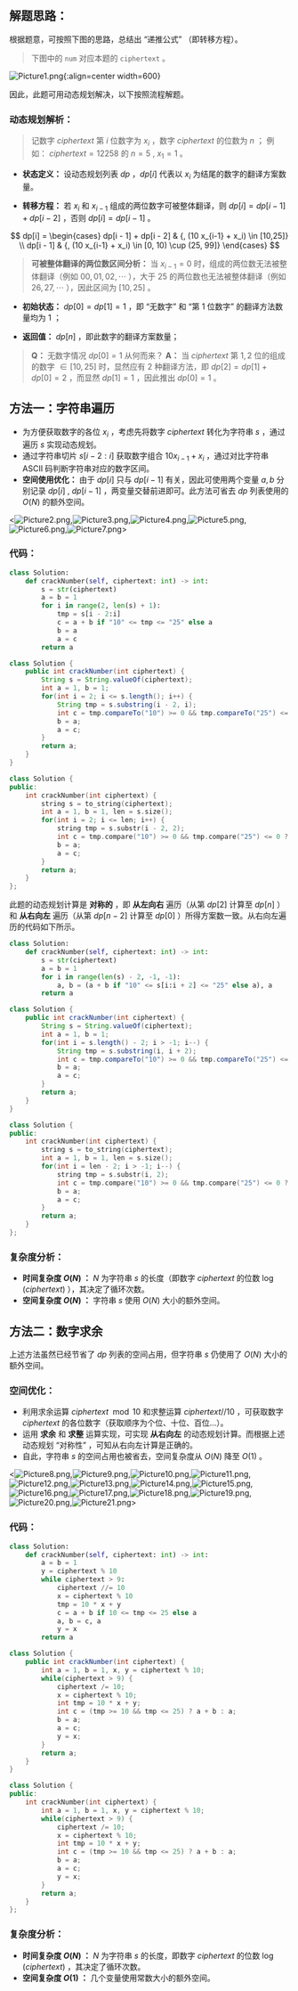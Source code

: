## 解题思路：

根据题意，可按照下图的思路，总结出 “递推公式” （即转移方程）。

> 下图中的 `num` 对应本题的 `ciphertext` 。

![Picture1.png](https://pic.leetcode-cn.com/1603462412-iUcKzA-Picture1.png){:align=center width=600}

因此，此题可用动态规划解决，以下按照流程解题。

### 动态规划解析：

> 记数字 $ciphertext$ 第 $i$ 位数字为 $x_i$ ，数字 $ciphertext$ 的位数为 $n$ ；
> 例如： $ciphertext = 12258$ 的 $n = 5$ , $x_1 = 1$ 。

- **状态定义：** 设动态规划列表 $dp$ ，$dp[i]$ 代表以 $x_i$ 为结尾的数字的翻译方案数量。

- **转移方程：** 若 $x_i$ 和 $x_{i-1}$ 组成的两位数字可被整体翻译，则 $dp[i] = dp[i - 1] + dp[i - 2]$ ，否则 $dp[i] = dp[i - 1]$ 。

$$
dp[i] =
\begin{cases}
dp[i - 1] + dp[i - 2] & {, (10 x_{i-1} + x_i) \in [10,25]} \\
dp[i - 1] & {, (10 x_{i-1} + x_i) \in [0, 10) \cup (25, 99]}
\end{cases}
$$

> **可被整体翻译的两位数区间分析：** 当 $x_{i-1} = 0$ 时，组成的两位数无法被整体翻译（例如 $00, 01, 02, \cdots$ ），大于 $25$ 的两位数也无法被整体翻译（例如 $26, 27, \cdots$ ），因此区间为 $[10, 25]$ 。

- **初始状态：** $dp[0] = dp[1] = 1$ ，即 “无数字” 和 “第 $1$ 位数字” 的翻译方法数量均为 $1$ ；

- **返回值：** $dp[n]$ ，即此数字的翻译方案数量；

> **Q：** 无数字情况 $dp[0] = 1$ 从何而来？
> **A：** 当 $ciphertext$ 第 $1, 2$ 位的组成的数字 $\in [10,25]$ 时，显然应有 $2$ 种翻译方法，即 $dp[2] = dp[1] + dp[0] = 2$ ，而显然 $dp[1] = 1$ ，因此推出 $dp[0] = 1$ 。

## 方法一：字符串遍历

- 为方便获取数字的各位 $x_i$ ，考虑先将数字 $ciphertext$ 转化为字符串 $s$ ，通过遍历 $s$ 实现动态规划。
- 通过字符串切片 $s[i - 2:i]$ 获取数字组合 $10 x_{i-1} + x_i$ ，通过对比字符串 ASCII 码判断字符串对应的数字区间。
- **空间使用优化：** 由于 $dp[i]$ 只与 $dp[i - 1]$ 有关，因此可使用两个变量 $a, b$ 分别记录 $dp[i]$ , $dp[i - 1]$  ，两变量交替前进即可。此方法可省去 $dp$ 列表使用的 $O(N)$ 的额外空间。

<![Picture2.png](https://pic.leetcode-cn.com/1603461843-IWieLl-Picture2.png),![Picture3.png](https://pic.leetcode-cn.com/1603461843-RdXlrc-Picture3.png),![Picture4.png](https://pic.leetcode-cn.com/1603461843-htTNGs-Picture4.png),![Picture5.png](https://pic.leetcode-cn.com/1603461843-HapPbm-Picture5.png),![Picture6.png](https://pic.leetcode-cn.com/1603462672-yBdpkD-Picture6.png),![Picture7.png](https://pic.leetcode-cn.com/1603461843-aRyHmo-Picture7.png)>

### 代码：

```Python []
class Solution:
    def crackNumber(self, ciphertext: int) -> int:
        s = str(ciphertext)
        a = b = 1
        for i in range(2, len(s) + 1):
            tmp = s[i - 2:i]
            c = a + b if "10" <= tmp <= "25" else a
            b = a
            a = c
        return a
```

```Java []
class Solution {
    public int crackNumber(int ciphertext) {
        String s = String.valueOf(ciphertext);
        int a = 1, b = 1;
        for(int i = 2; i <= s.length(); i++) {
            String tmp = s.substring(i - 2, i);
            int c = tmp.compareTo("10") >= 0 && tmp.compareTo("25") <= 0 ? a + b : a;
            b = a;
            a = c;
        }
        return a;
    }
}
```

```C++ []
class Solution {
public:
    int crackNumber(int ciphertext) {
        string s = to_string(ciphertext);
        int a = 1, b = 1, len = s.size();
        for(int i = 2; i <= len; i++) {
            string tmp = s.substr(i - 2, 2);
            int c = tmp.compare("10") >= 0 && tmp.compare("25") <= 0 ? a + b : a;
            b = a;
            a = c;
        }
        return a;
    }
};
```

此题的动态规划计算是 **对称的** ，即 **从左向右** 遍历（从第 $dp[2]$ 计算至 $dp[n]$ ）和 **从右向左** 遍历（从第 $dp[n - 2]$ 计算至 $dp[0]$ ）所得方案数一致。从右向左遍历的代码如下所示。

```Python []
class Solution:
    def crackNumber(self, ciphertext: int) -> int:
        s = str(ciphertext)
        a = b = 1
        for i in range(len(s) - 2, -1, -1):
            a, b = (a + b if "10" <= s[i:i + 2] <= "25" else a), a
        return a
```

```Java []
class Solution {
    public int crackNumber(int ciphertext) {
        String s = String.valueOf(ciphertext);
        int a = 1, b = 1;
        for(int i = s.length() - 2; i > -1; i--) {
            String tmp = s.substring(i, i + 2);
            int c = tmp.compareTo("10") >= 0 && tmp.compareTo("25") <= 0 ? a + b : a;
            b = a;
            a = c;
        }
        return a;
    }
}
```

```C++ []
class Solution {
public:
    int crackNumber(int ciphertext) {
        string s = to_string(ciphertext);
        int a = 1, b = 1, len = s.size();
        for(int i = len - 2; i > -1; i--) {
            string tmp = s.substr(i, 2);
            int c = tmp.compare("10") >= 0 && tmp.compare("25") <= 0 ? a + b : a;
            b = a;
            a = c;
        }
        return a;
    }
};
```

### 复杂度分析：

- **时间复杂度 $O(N)$ ：** $N$ 为字符串 $s$ 的长度（即数字 $ciphertext$ 的位数 $\log(ciphertext)$ ），其决定了循环次数。
- **空间复杂度 $O(N)$ ：** 字符串 $s$ 使用 $O(N)$ 大小的额外空间。

## 方法二：数字求余

上述方法虽然已经节省了 $dp$ 列表的空间占用，但字符串 $s$ 仍使用了 $O(N)$ 大小的额外空间。

### 空间优化：

- 利用求余运算 $ciphertext \mod 10$  和求整运算 $ciphertext // 10$ ，可获取数字 $ciphertext$ 的各位数字（获取顺序为个位、十位、百位…）。
- 运用 **求余** 和 **求整** 运算实现，可实现 **从右向左** 的动态规划计算。而根据上述动态规划 “对称性” ，可知从右向左计算是正确的。
- 自此，字符串 $s$ 的空间占用也被省去，空间复杂度从 $O(N)$ 降至 $O(1)$ 。

<![Picture8.png](https://pic.leetcode-cn.com/1603461843-qyOiIi-Picture8.png),![Picture9.png](https://pic.leetcode-cn.com/1603461843-pzuECB-Picture9.png),![Picture10.png](https://pic.leetcode-cn.com/1603461843-RopRil-Picture10.png),![Picture11.png](https://pic.leetcode-cn.com/1603461843-qKJgMt-Picture11.png),![Picture12.png](https://pic.leetcode-cn.com/1603461843-tEOtkx-Picture12.png),![Picture13.png](https://pic.leetcode-cn.com/1603461843-mhJyfP-Picture13.png),![Picture14.png](https://pic.leetcode-cn.com/1603461843-FwNzWa-Picture14.png),![Picture15.png](https://pic.leetcode-cn.com/1603461844-iEZRGi-Picture15.png),![Picture16.png](https://pic.leetcode-cn.com/1603461844-uoytcS-Picture16.png),![Picture17.png](https://pic.leetcode-cn.com/1603461844-PTdlYK-Picture17.png),![Picture18.png](https://pic.leetcode-cn.com/1603461844-cbADSp-Picture18.png),![Picture19.png](https://pic.leetcode-cn.com/1603461844-NMDwLM-Picture19.png),![Picture20.png](https://pic.leetcode-cn.com/1603461844-lCjoMd-Picture20.png),![Picture21.png](https://pic.leetcode-cn.com/1603461844-FPdyqr-Picture21.png)>

### 代码：

```Python []
class Solution:
    def crackNumber(self, ciphertext: int) -> int:
        a = b = 1
        y = ciphertext % 10
        while ciphertext > 9:
            ciphertext //= 10
            x = ciphertext % 10
            tmp = 10 * x + y
            c = a + b if 10 <= tmp <= 25 else a
            a, b = c, a
            y = x
        return a
```

```Java []
class Solution {
    public int crackNumber(int ciphertext) {
        int a = 1, b = 1, x, y = ciphertext % 10;
        while(ciphertext > 9) {
            ciphertext /= 10;
            x = ciphertext % 10;
            int tmp = 10 * x + y;
            int c = (tmp >= 10 && tmp <= 25) ? a + b : a;
            b = a;
            a = c;
            y = x;
        }
        return a;
    }
}
```

```C++ []
class Solution {
public:
    int crackNumber(int ciphertext) {
        int a = 1, b = 1, x, y = ciphertext % 10;
        while(ciphertext > 9) {
            ciphertext /= 10;
            x = ciphertext % 10;
            int tmp = 10 * x + y;
            int c = (tmp >= 10 && tmp <= 25) ? a + b : a;
            b = a;
            a = c;
            y = x;
        }
        return a;
    }
};
```

### 复杂度分析：

- **时间复杂度 $O(N)$ ：** $N$ 为字符串 $s$ 的长度，即数字 $ciphertext$ 的位数 $\log(ciphertext)$ ，其决定了循环次数。
- **空间复杂度 $O(1)$ ：** 几个变量使用常数大小的额外空间。
